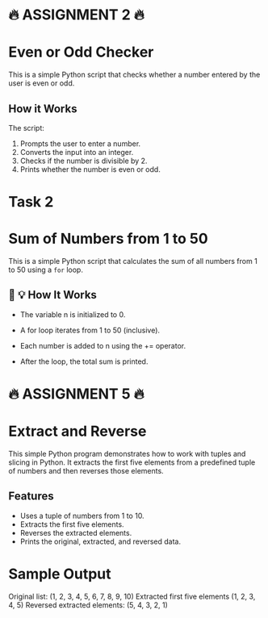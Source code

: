 # **🔥 ASSIGNMENT 2 🔥**
# Even or Odd Checker

This is a simple Python script that checks whether a number entered by the user is even or odd.

## How it Works

The script:
1. Prompts the user to enter a number.
2. Converts the input into an integer.
3. Checks if the number is divisible by 2.
4. Prints whether the number is even or odd.


#  Task 2 

# Sum of Numbers from 1 to 50

This is a simple Python script that calculates the sum of all numbers from 1 to 50 using a `for` loop.

## 📜 💡 How It Works

- The variable n is initialized to 0.

- A for loop iterates from 1 to 50 (inclusive).

- Each number is added to n using the += operator.

- After the loop, the total sum is printed.



# **🔥 ASSIGNMENT 5 🔥**

# Extract and Reverse

This simple Python program demonstrates how to work with tuples and slicing in Python. It extracts the first five elements from a predefined tuple of numbers and then reverses those elements.

## Features

- Uses a tuple of numbers from 1 to 10.
- Extracts the first five elements.
- Reverses the extracted elements.
- Prints the original, extracted, and reversed data.

# Sample Output
Original list: (1, 2, 3, 4, 5, 6, 7, 8, 9, 10)
Extracted first five elements (1, 2, 3, 4, 5)
Reversed extracted elements: (5, 4, 3, 2, 1)

